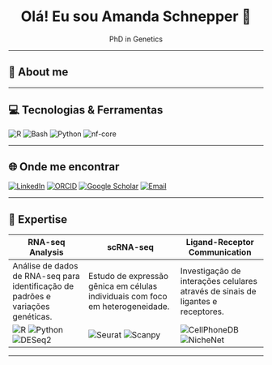 <h1 align="center">Olá! Eu sou Amanda Schnepper 👋</h1>

<p align="center">
 PhD in Genetics
</p>

---

## 🧠 About me

---

## 💻 Tecnologias & Ferramentas

![R](https://img.shields.io/badge/R-276DC3?style=flat&logo=r&logoColor=white)
![Bash](https://img.shields.io/badge/Bash-4EAA25?style=flat&logo=gnubash&logoColor=white)
![Python](https://img.shields.io/badge/Python-3776AB?style=flat&logo=python&logoColor=white)
![nf-core](https://img.shields.io/badge/nf--core-009688?style=flat)

---

## 🌐 Onde me encontrar

[![LinkedIn](https://img.shields.io/badge/-LinkedIn-0077B5?style=flat&logo=linkedin&logoColor=white)](https://www.linkedin.com/in/amandapivetaschnepper/)
[![ORCID](https://img.shields.io/badge/-ORCID-A6CE39?style=flat&logo=orcid&logoColor=white)](https://orcid.org/0000-0002-5731-9085)
[![Google Scholar](https://img.shields.io/badge/-Google%20Scholar-4285F4?style=flat&logo=googlescholar&logoColor=white)](https://scholar.google.com/citations?user=fusYGycAAAAJ&hl=pt-BR)
[![Email](https://img.shields.io/badge/-Email-D14836?style=flat&logo=gmail&logoColor=white)](mailto:amanda.schnepper@unesp.br)

---

## 🔬 Expertise

| RNA-seq Analysis | scRNA-seq | Ligand-Receptor Communication |
|------------------|-----------|-------------------------------|
| Análise de dados de RNA-seq para identificação de padrões e variações genéticas. | Estudo de expressão gênica em células individuais com foco em heterogeneidade. | Investigação de interações celulares através de sinais de ligantes e receptores. |
| ![R](https://img.shields.io/badge/R-276DC3?style=flat&logo=r&logoColor=white) ![Python](https://img.shields.io/badge/Python-3776AB?style=flat&logo=python&logoColor=white) ![DESeq2](https://img.shields.io/badge/DESeq2-Orange?style=flat) | ![Seurat](https://img.shields.io/badge/Seurat-FF6F61?style=flat) ![Scanpy](https://img.shields.io/badge/Scanpy-14A2FF?style=flat) | ![CellPhoneDB](https://img.shields.io/badge/CellPhoneDB-00BCD4?style=flat) ![NicheNet](https://img.shields.io/badge/NicheNet-4CAF50?style=flat) |

---

